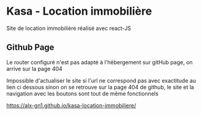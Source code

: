 
# Kasa - Location immobilière

Site de location immobilière réalisé avec react-JS



## Github Page

Le router configuré n'est pas adapté à l'hébergement sur gitHub page, on arrive sur la page 404

Impossible d'actualiser le site si l'url ne correspond pas avec exactitude au lien ci dessous sinon on se retrouve sur la page 404 de github, le site et la navigation avec les boutons sont tout de même fonctionnels

https://alx-gn1.github.io/kasa-location-immobiliere/
